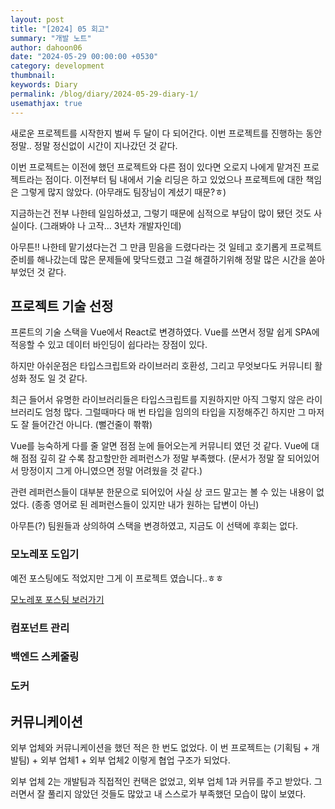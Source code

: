 ```yaml
---
layout: post
title: "[2024] 05 회고"
summary: "개발 노트"
author: dahoon06
date: "2024-05-29 00:00:00 +0530"
category: development
thumbnail: 
keywords: Diary
permalink: /blog/diary/2024-05-29-diary-1/
usemathjax: true
---
```


새로운 프로젝트를 시작한지 벌써 두 달이 다 되어간다. 이번 프로젝트를 진행하는 동안 정말.. 정말 정신없이 시간이 지나갔던 것 같다.

이번 프로젝트는 이전에 했던 프로젝트와 다른 점이 있다면 오로지 나에게 맡겨진 프로젝트라는 점이다. 이전부터 팀 내에서 기술 리딩은 하고 있었으나 프로젝트에 대한 책임은 그렇게 많지 않았다. (아무래도 팀장님이 계셨기 때문?ㅎ)

지금하는건 전부 나한테 일임하셨고, 그렇기 때문에 심적으로 부담이 많이 됐던 것도 사실이다. (그래봐야 나 고작... 3년차 개발자인데)

아무튼!! 나한테 맡기셨다는건 그 만큼 믿음을 드렸다라는 것 일테고 호기롭게 프로젝트 준비를 해나갔는데 많은 문제들에 맞닥드렸고 그걸 해결하기위해 정말 많은 시간을 쏟아부었던 것 같다. 

## 프로젝트 기술 선정

프론트의 기술 스택을 Vue에서 React로 변경하였다. Vue를 쓰면서 정말 쉽게 SPA에 적응할 수 있고 데이터 바인딩이 쉽다라는 장점이 있다.

하지만 아쉬운점은 타입스크립트와 라이브러리 호환성, 그리고 무엇보다도 커뮤니티 활성화 정도 일 것 같다. 

최근 들어서 유명한 라이브러리들은 타입스크립트를 지원하지만 아직 그렇지 않은 라이브러리도 엄청 많다. 그럴때마다 매 번 타입을 임의의 타입을 지정해주긴 하지만 그 마저도 잘 들어간건 아니다. (뻘건줄이 쫚쫚)

Vue를 능숙하게 다를 줄 알면 점점 눈에 들어오는게 커뮤니티 였던 것 같다. Vue에 대해 점점 깊히 갈 수록 참고할만한 레퍼런스가 정말 부족했다. (문서가 정말 잘 되어있어서 망정이지 그게 아니였으면 정말 어려웠을 것 같다.)

관련 레퍼런스들이 대부분 한문으로 되어있어 사실 상 코드 말고는 볼 수 있는 내용이 없었다. (종종 영어로 된 레퍼런스들이 있지만 내가 원하는 답변이 아닌)

아무튼(?) 팀원들과 상의하여 스택을 변경하였고, 지금도 이 선택에 후회는 없다.


### 모노레포 도입기

예전 포스팅에도 적었지만 그게 이 프로젝트 였습니다..ㅎㅎ

[모노레포 포스팅 보러가기](https://dahoon06.github.io/blog/development/2024-05-02-monorepo/#/)

### 컴포넌트 관리

### 백엔드 스케줄링

### 도커


## 커뮤니케이션

외부 업체와 커뮤니케이션을 했던 적은 한 번도 없었다. 이 번 프로젝트는 (기획팀 + 개발팀) + 외부 업체1 + 외부 업체2 이렇게 협업 구조가 되었다.

외부 업체 2는 개발팀과 직접적인 컨택은 없었고, 외부 업체 1과 커뮤를 주고 받았다. 그러면서 잘 풀리지 않았던 것들도 많았고 내 스스로가 부족했던 모습이 많이 보였다.



